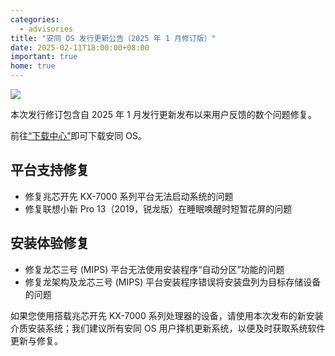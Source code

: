 ```yaml
---
categories:
  - advisories
title: "安同 OS 发行更新公告（2025 年 1 月修订版）"
date: 2025-02-11T18:00:00+08:00
important: true
home: true
---
```


![](/assets/news/aosc-os-2025-01-fix1-relnote.png)

本次发行修订包含自 2025 年 1 月发行更新发布以来用户反馈的数个问题修复。

前往[“下载中心”](https://aosc.io/download)即可下载安同 OS。

平台支持修复
---

- 修复兆芯开先 KX-7000 系列平台无法启动系统的问题
- 修复联想小新 Pro 13（2019，锐龙版）在睡眠唤醒时短暂花屏的问题

安装体验修复
---

- 修复龙芯三号 (MIPS) 平台无法使用安装程序“自动分区”功能的问题
- 修复龙架构及龙芯三号 (MIPS) 平台安装程序错误将安装盘列为目标存储设备的问题

如果您使用搭载兆芯开先 KX-7000 系列处理器的设备，请使用本次发布的新安装介质安装系统；我们建议所有安同 OS 用户择机更新系统，以便及时获取系统软件更新与修复。
